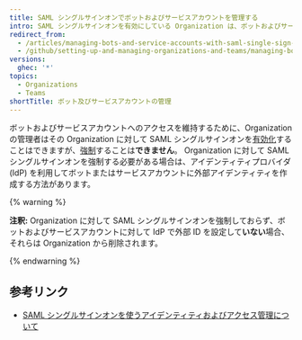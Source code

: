 ```yaml
---
title: SAML シングルサインオンでボットおよびサービスアカウントを管理する
intro: SAML シングルサインオンを有効にしている Organization は、ボットおよびサービスアカウントへのアクセスを維持できます。
redirect_from:
  - /articles/managing-bots-and-service-accounts-with-saml-single-sign-on
  - /github/setting-up-and-managing-organizations-and-teams/managing-bots-and-service-accounts-with-saml-single-sign-on
versions:
  ghec: '*'
topics:
  - Organizations
  - Teams
shortTitle: ボット及びサービスアカウントの管理
---
```


ボットおよびサービスアカウントへのアクセスを維持するために、Organization の管理者はその Organization に対して SAML シングルサインオンを[有効化](/articles/enabling-and-testing-saml-single-sign-on-for-your-organization)することはできますが、[強制](/articles/enforcing-saml-single-sign-on-for-your-organization)することは**できません**。 Organization に対して SAML シングルサインオンを強制する必要がある場合は、アイデンティティプロバイダ (IdP) を利用してボットまたはサービスアカウントに外部アイデンティティを作成する方法があります。

{% warning %}

**注釈:** Organization に対して SAML シングルサインオンを強制しておらず、ボットおよびサービスアカウントに対して IdP で外部 ID を設定して**いない**場合、それらは Organization から削除されます。

{% endwarning %}

## 参考リンク

- [SAML シングルサインオンを使うアイデンティティおよびアクセス管理について](/articles/about-identity-and-access-management-with-saml-single-sign-on)

